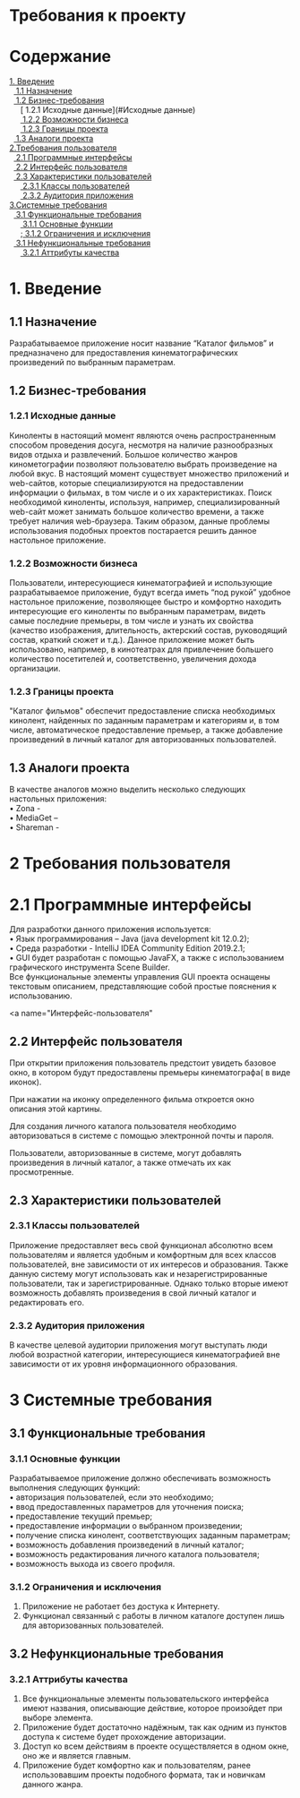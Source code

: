 # Требования к проекту
# Содержание
[1. Введение](#Введение)<br/>
&nbsp;&nbsp;[ 1.1 Назначение](#Назначение)<br/>
&nbsp;&nbsp;[ 1.2  Бизнес-требования](#Бизнес-требования)<br/>
&nbsp;&nbsp;&nbsp;&nbsp;&nbsp;[   1.2.1  Исходные данные](#Исходные данные)<br/>
&nbsp;&nbsp;&nbsp;&nbsp;&nbsp;[   1.2.2  Возможности бизнеса](#Возможности-бизнеса)<br/>
&nbsp;&nbsp;&nbsp;&nbsp;&nbsp;[   1.2.3  Границы проекта](#Границы-проекта)<br/>
&nbsp;&nbsp;[ 1.3  Аналоги проекта](#Аналоги-проекта)<br/>
[2.Требования пользователя](#Требования-пользователя)<br/>
&nbsp;&nbsp;[ 2.1 Программные интерфейсы](#Программные-интерфейсы)<br/>
&nbsp;&nbsp;[ 2.2 Интерфейс пользователя](#Интерфейс-пользователя)<br/>
&nbsp;&nbsp;[ 2.3 Характеристики пользователей](#Характеристики-пользователей)<br/>
&nbsp;&nbsp;&nbsp;&nbsp;&nbsp;[   2.3.1 Классы пользователей](#Классы-пользователей)<br/>
&nbsp;&nbsp;&nbsp;&nbsp;&nbsp;[   2.3.2 Аудитория приложения](#Аудитория-приложения)<br/>
[3.Системные требования](#Системные-требования)<br/>
&nbsp;&nbsp;[ 3.1 Функциональные требования](#Функциональные-требования)<br/>
&nbsp;&nbsp;&nbsp;&nbsp;&nbsp;[   3.1.1 Основные функции](#Основные-функции)<br/>
&nbsp;&nbsp;&nbsp;&nbsp;&nbsp;;[   3.1.2 Ограничения и исключения](#Ограничения-и-исключения)<br/>
&nbsp;&nbsp;[ 3.1 Нефункциональные требования](#Нефункциональные-требования)<br/>
&nbsp;&nbsp;&nbsp;&nbsp;&nbsp;[   3.2.1 Аттрибуты качества](#Аттрибуты-качества)<br/>

<a name="Введение"></a>
# 1. Введение

<a name="Назначение"></a>
## 1.1 Назначение
Разрабатываемое приложение носит название “Каталог фильмов” и предназначено для предоставления кинематографических произведений по выбранным параметрам.

<a name="Бизнес-требования"></a>
## 1.2 Бизнес-требования

<a name="Исходные-данные"></a>
### 1.2.1 Исходные данные
Киноленты в настоящий момент являются очень распространенным способом проведения досуга, несмотря на наличие разнообразных видов отдыха и развлечений. Большое количество жанров кинометографии позволяют пользователю выбрать произведение на любой вкус. В настоящий момент существует множество приложений и web-сайтов, которые специализируются на предоставлении информации о фильмах, в том числе и о их характеристиках. Поиск необходимой киноленты, используя, например, специализированный web-сайт может занимать большое количество времени, а также требует наличия web-браузера. Таким образом, данные проблемы использования подобных проектов постарается решить данное настольное приложение.

<a name="Возмоности-бизнеса"></a>
### 1.2.2 Возможности бизнеса
Пользователи, интересующиеся кинематографией и использующие разрабатываемое приложение, будут всегда иметь “под рукой” удобное настольное приложение, позволяющее быстро и комфортно находить интересующие его киноленты по выбранным параметрам, видеть самые последние премьеры, в том числе и узнать их свойства (качество изображения, длительность, актерский состав, руководящий состав, краткий сюжет и т.д.). Данное приложение может быть использовано, например, в кинотеатрах для привлечение большего количество посетителей и, соответственно, увеличения дохода организации.

<a name="Границы-проекта"></a>
### 1.2.3 Границы проекта
"Каталог фильмов" обеспечит предоставление списка необходимых кинолент, найденных по заданным параметрам и категориям и, в том числе, автоматическое предоставление премьер, а также добавление произведений в личный каталог для авторизованных пользователей.

<a name="Аналоги-проекта"></a>
## 1.3 Аналоги проекта
В качестве аналогов можно выделить несколько следующих настольных приложения:</br>
•	Zona - </br>
•	MediaGet – </br>
•	Shareman - </br>

<a name="Требования-пользователя"></a>
# 2 Требования пользователя

<a name="Программные-интерфейсы"></a>
# 2.1 Программные интерфейсы
Для разработки данного приложения используется:</br>
•	Язык программирования – Java (java development kit 12.0.2);</br>
•	Среда разработки - IntelliJ IDEA Community Edition 2019.2.1;</br>
•	GUI будет разработан с помощью JavaFX, а также с использованием графического инструмента Scene Builder.</br>
Все функциональные элементы управления GUI проекта оснащены текстовым описанием, представляющие собой простые пояснения к использованию. 

<a name="Интерфейс-пользователя"</a>
## 2.2 Интерфейс пользователя
При открытии приложения пользователь предстоит увидеть базовое окно, в котором будут предоставлены премьеры кинематографа( в виде иконок).

При нажатии на иконку определенного фильма откроется окно описания этой картины.

Для создания личного каталога пользователя необходимо авторизоваться в системе с помощью электронной почты и пароля.

Пользователи, авторизованные в системе, могут добавлять произведения в личный каталог, а также отмечать их как просмотренные.

<a name="Характеристики-пользователей"></a>
## 2.3 Характеристики пользователей

<a name="Классы-пользователей"></a>
### 2.3.1 Классы пользователей
Приложение предоставляет весь свой функционал абсолютно всем пользователям и является удобным и комфортным для всех классов пользователей, вне зависимости от их интересов и образования. Также данную систему могут использовать как и незарегистрированные пользователи, так и зарегистрированные. Однако только вторые имеют возможность добавлять произведения в свой личный каталог и редактировать его.

<a name="Аудитория-приложения"></a>
### 2.3.2 Аудитория приложения
В качестве целевой аудитории приложения могут выступать люди любой возрастной категории, интересующиеся кинематографией вне зависимости от их уровня информационного образования.

<a name="Системные-требования"></a>
# 3 Системные требования

<a name="Функциональные-требования"></a>
## 3.1 Функциональные требования

<a name="Основные-функции"></a>
### 3.1.1 Основные функции
Разрабатываемое приложение должно обеспечивать возможность выполнения следующих функций:</br>
•	авторизация пользователей, если это необходимо;</br>
•	ввод предоставленных параметров для уточнения поиска;</br>
•	предоставление текущий премьер;</br>
•	предоставление информации о выбранном произведении;</br>
•	получение списка кинолент, соответствующих заданным параметрам;</br>
•	возможность добавления произведений в личный каталог;</br>
•	возможность редактирования личного каталога пользователя;</br>
•	возможность выхода из своего профиля.

<a name="Ограничения-и-исключения"></a>
### 3.1.2 Ограничения и исключения
1. Приложение не работает без достука к Интернету.</br>
2. Функционал связанный с работы в личном каталоге доступен лишь для авторизованных пользователей.

<a name="Нефункциональные-требования"></a>
## 3.2 Нефункциональные требования

<a name="Аттрибуты-качества"></a>
### 3.2.1 Аттрибуты качества
1. Все функциональные элементы пользовательского интерфейса имеют названия, описывающие действие, которое произойдет при выборе элемента.
2. Приложение будет достаточно надёжным, так как одним из пунктов доступа к системе будет прохождение авторизации.
3. Доступ ко всем действиям в проекте осуществляется в одном окне, оно же и является главным.
4. Приложение будет комфортно как и пользователям, ранее использовавшим проекты подобного формата, так и новичкам данного жанра.

